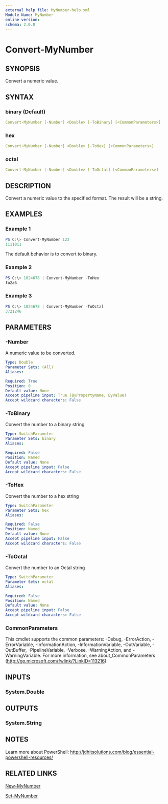 ```yaml
---
external help file: MyNumber-help.xml
Module Name: MyNumber
online version:
schema: 2.0.0
---
```


# Convert-MyNumber

## SYNOPSIS

Convert a numeric value.

## SYNTAX

### binary (Default)

```yaml
Convert-MyNumber [-Number] <Double> [-ToBinary] [<CommonParameters>]
```

### hex

```yaml
Convert-MyNumber [-Number] <Double> [-ToHex] [<CommonParameters>]
```

### octal

```yaml
Convert-MyNumber [-Number] <Double> [-ToOctal] [<CommonParameters>]
```

## DESCRIPTION

Convert a numeric value to the specified format. The result will be a string.

## EXAMPLES

### Example 1

```powershell
PS C:\> Convert-MyNumber 123
1111011
```

The default behavior is to convert to binary.

### Example 2

```powershell
PS C:\> 1024678 | Convert-MyNumber -ToHex
fa2a6
```

### Example 3

```powershell
PS C:\> 1024678 | Convert-MyNumber -ToOctal
3721246
```

## PARAMETERS

### -Number

A numeric value to be converted.

```yaml
Type: Double
Parameter Sets: (All)
Aliases:

Required: True
Position: 0
Default value: None
Accept pipeline input: True (ByPropertyName, ByValue)
Accept wildcard characters: False
```

### -ToBinary

Convert the number to a binary string

```yaml
Type: SwitchParameter
Parameter Sets: binary
Aliases:

Required: False
Position: Named
Default value: None
Accept pipeline input: False
Accept wildcard characters: False
```

### -ToHex

Convert the number to a hex string

```yaml
Type: SwitchParameter
Parameter Sets: hex
Aliases:

Required: False
Position: Named
Default value: None
Accept pipeline input: False
Accept wildcard characters: False
```

### -ToOctal

Convert the number to an Octal string

```yaml
Type: SwitchParameter
Parameter Sets: octal
Aliases:

Required: False
Position: Named
Default value: None
Accept pipeline input: False
Accept wildcard characters: False
```

### CommonParameters

This cmdlet supports the common parameters: -Debug, -ErrorAction, -ErrorVariable, -InformationAction, -InformationVariable, -OutVariable, -OutBuffer, -PipelineVariable, -Verbose, -WarningAction, and -WarningVariable. For more information, see about_CommonParameters (http://go.microsoft.com/fwlink/?LinkID=113216).

## INPUTS

### System.Double

## OUTPUTS

### System.String

## NOTES

Learn more about PowerShell: http://jdhitsolutions.com/blog/essential-powershell-resources/

## RELATED LINKS

[New-MyNumber](New-MyNumber.md)

[Set-MyNumber](Set-MyNumber.md)